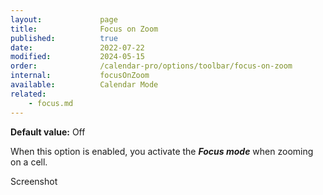 ```yaml
---
layout:             page
title:              Focus on Zoom
published:          true
date:               2022-07-22
modified:           2024-05-15
order:              /calendar-pro/options/toolbar/focus-on-zoom
internal:           focusOnZoom
available:          Calendar Mode
related:
    - focus.md
---
```

**Default value:** Off

When this option is enabled, you activate the ***Focus mode*** when zooming on a cell.

<todo>Screenshot</todo>
